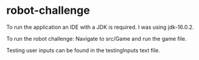 # robot-challenge

To run the application an IDE with a JDK is required. I was using jdk-16.0.2.

To run the robot challenge: Navigate to src/Game and run the game file.

Testing user inputs can be found in the testingInputs text file.
